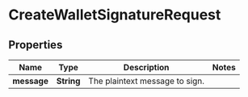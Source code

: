 

# CreateWalletSignatureRequest

## Properties

Name | Type | Description | Notes
------------ | ------------- | ------------- | -------------
**message** | **String** | The plaintext message to sign. | 




